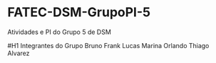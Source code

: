 # FATEC-DSM-GrupoPI-5
Atividades e PI do Grupo 5 de DSM

#H1 Integrantes do Grupo
Bruno
Frank
Lucas
Marina
Orlando
Thiago Alvarez
